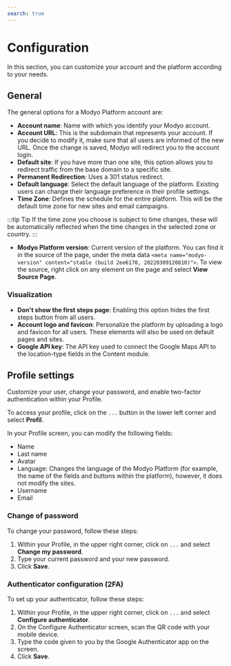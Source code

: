 ```yaml
---
search: true
---
```


# Configuration

In this section, you can customize your account and the platform according to your needs.

## General

The general options for a Modyo Platform account are:

* **Account name**: Name with which you identify your Modyo account.
* **Account URL**: This is the subdomain that represents your account. If you decide to modify it, make sure that all users are informed of the new URL. Once the change is saved, Modyo will redirect you to the account login.
* **Default site**: If you have more than one site, this option allows you to redirect traffic from the base domain to a specific site.
* **Permanent Redirection**: Uses a 301 status redirect.
* **Default language**: Select the default language of the platform. Existing users can change their language preference in their profile settings.
* **Time Zone**: Defines the schedule for the entire platform. This will be the default time zone for new sites and email campaigns.

:::tip Tip
If the time zone you choose is subject to time changes, these will be automatically reflected when the time changes in the selected zone or country.
:::

* **Modyo Platform version**: Current version of the platform. You can find it in the source of the page, under the meta data `<meta name="modyo-version" content="stable (build 2ee6170, 20220309120810)">`. To view the source, right click on any element on the page and select **View Source Page**.

### Visualization

* **Don't show the first steps page**: Enabling this option hides the first steps button from all users.
* **Account logo and favicon**: Personalize the platform by uploading a logo and favicon for all users. These elements will also be used on default pages and sites.
* **Google API key**: The API key used to connect the Google Maps API to the location-type fields in the Content module.

## Profile settings

Customize your user, change your password, and enable two-factor authentication within your Profile.

To access your profile, click on the `...` button in the lower left corner and select **Profil**.

In your Profile screen, you can modify the following fields:
  - Name
  - Last name
  - Avatar
  - Language: Changes the language of the Modyo Platform (for example, the name of the fields and buttons within the platform), however, it does not modify the sites.
  - Username
  - Email

### Change of password

To change your password, follow these steps:

1. Within your Profile, in the upper right corner, click on `...` and select **Change my password**.
1. Type your current password and your new password.
1. Click **Save**.

### Authenticator configuration (2FA)

To set up your authenticator, follow these steps:

1. Within your Profile, in the upper right corner, click on `...` and select **Configure authenticator**.
1. On the Configure Authenticator screen, scan the QR code with your mobile device.
1. Type the code given to you by the Google Authenticator app on the screen.
1. Click **Save**.